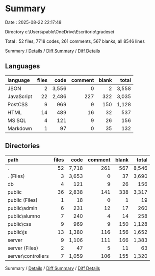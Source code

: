 # Summary

Date : 2025-08-22 22:17:48

Directory c:\\Users\\pablo\\OneDrive\\Escritorio\\gradesei

Total : 52 files,  7718 codes, 261 comments, 567 blanks, all 8546 lines

Summary / [Details](details.md) / [Diff Summary](diff.md) / [Diff Details](diff-details.md)

## Languages
| language | files | code | comment | blank | total |
| :--- | ---: | ---: | ---: | ---: | ---: |
| JSON | 2 | 3,556 | 0 | 2 | 3,558 |
| JavaScript | 22 | 2,486 | 227 | 322 | 3,035 |
| PostCSS | 9 | 969 | 9 | 150 | 1,128 |
| HTML | 14 | 489 | 16 | 32 | 537 |
| MS SQL | 4 | 121 | 9 | 26 | 156 |
| Markdown | 1 | 97 | 0 | 35 | 132 |

## Directories
| path | files | code | comment | blank | total |
| :--- | ---: | ---: | ---: | ---: | ---: |
| . | 52 | 7,718 | 261 | 567 | 8,546 |
| . (Files) | 3 | 3,653 | 0 | 37 | 3,690 |
| db | 4 | 121 | 9 | 26 | 156 |
| public | 36 | 2,838 | 141 | 338 | 3,317 |
| public (Files) | 1 | 18 | 0 | 1 | 19 |
| public\\admin | 6 | 231 | 12 | 17 | 260 |
| public\\alumno | 7 | 240 | 4 | 14 | 258 |
| public\\css | 9 | 969 | 9 | 150 | 1,128 |
| public\\js | 13 | 1,380 | 116 | 156 | 1,652 |
| server | 9 | 1,106 | 111 | 166 | 1,383 |
| server (Files) | 2 | 47 | 5 | 11 | 63 |
| server\\controllers | 7 | 1,059 | 106 | 155 | 1,320 |

Summary / [Details](details.md) / [Diff Summary](diff.md) / [Diff Details](diff-details.md)